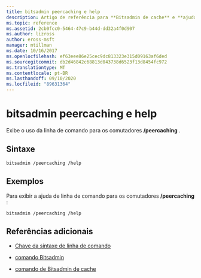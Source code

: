 ```yaml
---
title: bitsadmin peercaching e help
description: Artigo de referência para **Bitsadmin de cache** e **ajuda**, que exibe o uso de linha de comando para as opções de/peercaching.
ms.topic: reference
ms.assetid: 2cb0fcc0-5464-47c9-b44d-dd32a4f0d907
ms.author: lizross
author: eross-msft
manager: mtillman
ms.date: 10/16/2017
ms.openlocfilehash: ef63eee86e25cec9dc813323e315d09163af6ded
ms.sourcegitcommit: db2d46842c68813d043738d6523f13d8454fc972
ms.translationtype: MT
ms.contentlocale: pt-BR
ms.lasthandoff: 09/10/2020
ms.locfileid: "89631364"
---
```

# <a name="bitsadmin-peercaching-and-help"></a>bitsadmin peercaching e help

Exibe o uso da linha de comando para os comutadores **/peercaching** .

## <a name="syntax"></a>Sintaxe

```
bitsadmin /peercaching /help
```

## <a name="examples"></a>Exemplos

Para exibir a ajuda de linha de comando para os comutadores **/peercaching** :

```
bitsadmin /peercaching /help
```

## <a name="additional-references"></a>Referências adicionais

- [Chave da sintaxe de linha de comando](command-line-syntax-key.md)

- [comando Bitsadmin](bitsadmin.md)

- [comando de Bitsadmin de cache](bitsadmin-peercaching.md)
